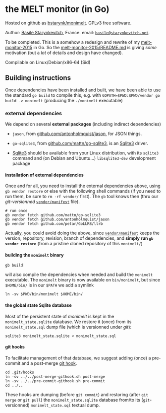 # the MELT monitor (in Go)

Hosted on github as [bstarynk/monimelt](http://github.com/bstarynk/monimelt).
GPLv3 free software.

Author: [Basile Starynkevitch](http://starynkevitch.net/Basile/), France.
email: [`basile@starynkevitch.net`](mailto:basile@starynkevitch.net).

To be completed. This is a somehow a redesign and rewrite of my
[melt-monitor-2015](http://github.com/bstarynk/melt-monitor-2015) in
Go.  So the
[melt-monitor-2015/README.md](https://github.com/bstarynk/melt-monitor-2015/blob/master/README.md)
is giving *some* motivation (but a *lot* of details and design have
changed).

Compilable on Linux/Debian/x86-64 (Sid)

## Building instructions


Once dependencies have been installed and built, we have been able to
use the standard `go build` to compile this, e.g. with
`GOPATH=$PWD:$PWD/vendor go build -v monimelt` (producing the
`./monimelt` executable)

### external dependencies

We depend on several **external packages** (including indirect dependencies)

+ `jason`, from [github.com/antonholmquist/jason](https://github.com/antonholmquist/jason), for JSON things.

+ `go-sqlite3`, from [github.com/mattn/go-sqlite3](https://github.com/mattn/go-sqlite3), is an [Sqlite3](http://sqlite.org/) driver.


+ [Sqlite3](http://sqlite.org/) should be available from your Linux
distribution, with its `sqlite3` command and (on Debian and Ubuntu...)
`libsqlite3-dev` development package

#### installation of external dependencies

Once and for all, you need to install the external dependencies above,
using `gb vendor restore` or else with the following shell commands
(if you need to run them, be sure to `rm -rf vendor/` first). The `gb`
tool knows then (thru our *git-versionned*
[`vendor/manifest`](vendor/manifest) file).

    # run once
    gb vendor fetch github.com/mattn/go-sqlite3
    gb vendor fetch github.com/antonholmquist/jason
    gb vendor fetch github.com/petar/GoLLRB/llrb

Actually, you could avoid doing the above, since
[`vendor/manifest`](vendor/manifest) keeps the version, repository,
revision, branch of dependencies, and **simply run `gb vendor restore`**
(from a pristine cloned repository of this `monimelt/`)

#### building the `monimelt` binary

    gb build

will also compile the dependencies when needed and build the
`monimelt` executable. The `monimelt` binary is now available on
`bin/monimelt`, but since `$HOME/bin/` is in our `$PATH` we add a
symlink

    ln -sv $PWD/bin/monimelt $HOME/bin/

#### the global state Sqlite database

Most of the persistent state of *monimelt* is kept in the
`monimelt_state.sqlite` database. We restore it (once) from its
`monimelt_state.sql` dump file (which is versionned under *git*):

    sqlite3 monimelt_state.sqlite < monimelt_state.sql

#### git hooks

To facilitate management of that database, we suggest adding (once) a
pre-commit and a post-merge [git
hook](https://git-scm.com/book/it/v2/Customizing-Git-Git-Hooks).

    cd .git/hooks
    ln -sv ../../post-merge-githook.sh post-merge
    ln -sv ../../pre-commit-githook.sh pre-commit
    cd ../..

These hooks are dumping (before `git commit`) and restoring (after
`git merge` or `git pull`) the `monimelt_state.sqlite` database
from/to its (`git`-versionned) `monimelt_state.sql` textual dump.